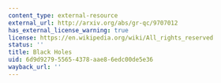 ```yaml
---
content_type: external-resource
external_url: http://arxiv.org/abs/gr-qc/9707012
has_external_license_warning: true
license: https://en.wikipedia.org/wiki/All_rights_reserved
status: ''
title: Black Holes
uid: 6d9d9279-5565-4378-aae8-6edc00de5e36
wayback_url: ''
---
```

